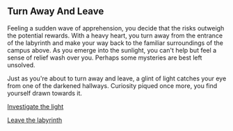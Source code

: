 ## Turn Away And Leave

Feeling a sudden wave of apprehension, you decide that the risks outweigh the potential rewards. With a heavy heart, you turn away from the entrance of the labyrinth and make your way back to the familiar surroundings of the campus above. As you emerge into the sunlight, you can't help but feel a sense of relief wash over you. Perhaps some mysteries are best left unsolved.

Just as you're about to turn away and leave, a glint of light catches your eye from one of the darkened hallways. Curiosity piqued once more, you find yourself drawn towards it.

[Investigate the light]()

[Leave the labyrinth](/quit/quit-start.md)